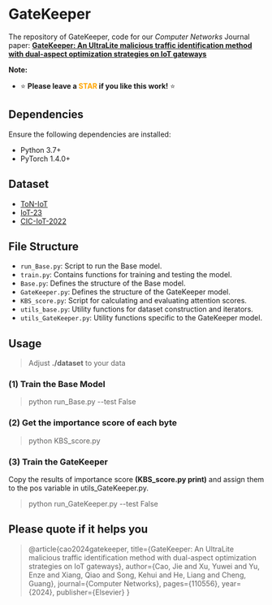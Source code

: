 # GateKeeper
The repository of GateKeeper, code for our *Computer Networks* Journal paper: [**GateKeeper: An UltraLite malicious traffic identification method with dual-aspect optimization strategies on IoT gateways**](https://www.sciencedirect.com/science/article/abs/pii/S1389128624003888)

**Note:**
- ⭐ **Please leave a <font color='orange'>STAR</font> if you like this work!** ⭐

## Dependencies
Ensure the following dependencies are installed:
- Python 3.7+
- PyTorch 1.4.0+

## Dataset
- [ToN-IoT](https://research.unsw.edu.au/projects/toniot-datasets)
- [IoT-23](https://www.stratosphereips.org/datasets-iot23)
- [CIC-IoT-2022](https://www.unb.ca/cic/datasets/iotdataset-2022.html)
  

## File Structure

- `run_Base.py`: Script to run the Base model.
- `train.py`: Contains functions for training and testing the model.
- `Base.py`: Defines the structure of the Base model.
- `GateKeeper.py`: Defines the structure of the GateKeeper model.
- `KBS_score.py`: Script for calculating and evaluating attention scores.
- `utils_base.py`: Utility functions for dataset construction and iterators.
- `utils_GateKeeper.py`: Utility functions specific to the GateKeeper model.

  
## Usage 
> Adjust **./dataset** to your data
### (1) Train the Base Model
> python run_Base.py --test False
### (2) Get the importance score of each byte 
> python KBS_score.py
### (3) Train the GateKeeper
Copy the results of importance score **(KBS_score.py print)** and assign them to the pos variable in utils_GateKeeper.py.
> python run_GateKeeper.py --test False


## Please quote if it helps you
> @article{cao2024gatekeeper,
  title={GateKeeper: An UltraLite malicious traffic identification method with dual-aspect optimization strategies on IoT gateways},
  author={Cao, Jie and Xu, Yuwei and Yu, Enze and Xiang, Qiao and Song, Kehui and He, Liang and Cheng, Guang},
  journal={Computer Networks},
  pages={110556},
  year={2024},
  publisher={Elsevier}
}




